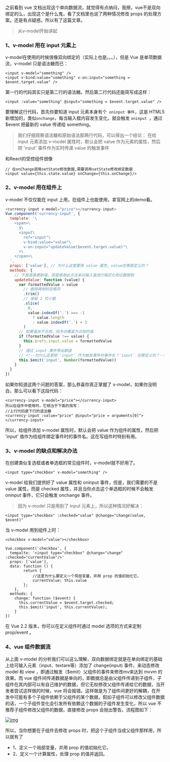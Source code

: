 之前看到 vue 文档出现这个单向数据流，就觉得有点纳闷，我擦，vue不是双向绑定的么，出现这个是什么鬼，看了文档里也说了两种情况修改 props 的处理方案。还是有点疑惑。所以有了这篇文章。

> 从v-model开始讲起

### 1、v-model 用在 input 元素上

v-model在使用的时候很像双向绑定的（实际上也是。。。），但是 Vue 是单项数据流，v-model 只是语法糖而已：

```vue
<input v-model="something" />
<input v-bind:value="something" v-on:input="something = $event.target.value" />
```

第一行的代码其实只是第二行的语法糖。然后第二行代码还能简写成这样：

```vue
<input :value="something" @input="something = $event.target.value" />
```

要理解这行代码，首先你要知道 input 元素本身有个` oninput 事件`，这是 HTML5 新增加的，类似` onchange `，每当输入框内容发生变化，就会触发 `oninput `，通过 $event 把最新的 value 传递给 something。

> 我们仔细观察语法糖和原始语法那两行代码，可以得出一个结论：
> 在给 input 元素添加 v-model 属性时，默认会把 value 作为元素的属性，然后把 'input' 事件作为实时传递 value 的触发事件

和React的受控组件很像

```react
// 在onChange调用setState修改数据,需要调用setState修改绑定数据
<input value={this.state.value} onChange={this.onChange}/>
```



### 2、v-model 用在组件上

v-model 不仅仅能在 input 上用，在组件上也能使用，拿官网上的demo看。

```javascript
<currency-input v-model="price"></currency-input>
Vue.component('currency-input', {
  template: '\
    <span>\
      $\
      <input\
        ref="input"\
        v-bind:value="value"\
        v-on:input="updateValue($event.target.value)"\
      >\
    </span>\
  ',
  props: ['value'], // 为什么这里要用 value 属性，value在哪里定义的？
  methods: {
    // 不是直接更新值，而是使用此方法来对输入值进行格式化和位数限制
    updateValue: function (value) {
      var formattedValue = value
        // 删除两侧的空格符
        .trim()
        // 保留 2 位小数
        .slice(
          0,
          value.indexOf('.') === -1
            ? value.length
            : value.indexOf('.') + 3
        )
      // 如果值尚不合规，则手动覆盖为合规的值
      if (formattedValue !== value) {
        this.$refs.input.value = formattedValue
      }
      // 通过 input 事件带出数值
      // <!--为什么这里把 'input' 作为触发事件的事件名？`input` 在哪定义的？-->
      this.$emit('input', Number(formattedValue))
    }
  }
})
```

如果你知道这两个问题的答案，那么恭喜你真正掌握了 v-model，如果你没明白，那么可以看下这段代码：

```vue
<currency-input v-model="price"></currency-input>
所以在组件中使用时，它相当于下面的简写：
//上行代码是下行的语法糖
<currency-input :value="price" @input="price = arguments[0]"></currency-input>
```

所以，给组件添加 v-model 属性时，默认会把 value 作为组件的属性，然后把 'input' 值作为给组件绑定事件时的事件名。这在写组件时特别有用。

### 3、v-model 的缺点和解决办法

在创建类似复选框或者单选框的常见组件时，v-model就不好用了。

```vue
<input type="checkbox" v-model="something" />
```

v-model 给我们提供好了 value 属性和 oninput 事件，但是，我们需要的不是 value 属性，而是 checked 属性，并且当你点击这个单选框的时候不会触发 oninput 事件，它只会触发 onchange 事件。

> 因为 v-model 只是用到了 input 元素上，所以这种情况好解决：

```
<input type="checkbox" :checked="value" @change="change(value, $event)"
```

当 v-model 用到组件上时：

```
<checkbox v-model="value"></checkbox>

Vue.component('checkbox', {
  tempalte: '<input type="checkbox" @change="change" :checked="currentValue"/>'
  props: ['value'],
  data: function () {
        return {
            //这里为什么要定义一个局部变量，并用 prop 的值初始化它。
            currentValue: this.value
        };
    },
  methods: {
    change: function ($event) {
      this.currentValue = $event.target.checked;
      this.$emit('input', this.currentValue);  
    }
})
```

在 Vue 2.2 版本，你可以在定义组件时通过 model 选项的方式来定制 prop/event 。

### 4、vue 组件数据流

从上面 v-model 的分析我们可以这么理解，双向数据绑定就是在单向绑定的基础上给可输入元素（input、textare等）添加了 change(input) 事件，来动态修改 model 和 view ，即通过触发（$emit）父组件的事件来修改mv来达到 mvvm 的效果。而 vue 组件间传递数据是单向的，即数据总是由父组件传递到子组件，子组件在其内部可以有自己维护的数据，但它无权修改父组件传递给它的数据，当开发者尝试这样做的时候，vue 将会报错。这样做是为了组件间更好的解耦，在开发中可能有多个子组件依赖于父组件的某个数据，假如子组件可以修改父组件数据的话，一个子组件变化会引发所有依赖这个数据的子组件发生变化，所以 vue 不推荐子组件修改父组件的数据，直接修改 props 会抛出警告。流程图如下：

[![img](https://camo.githubusercontent.com/5bd8e42089680ce49114a7669768306120d852b6725206cf7451d8abdcf73d66/68747470733a2f2f757365722d676f6c642d63646e2e786974752e696f2f323031372f31302f31392f3262303830386237393234663730663732316662396435636132323962356533)](https://camo.githubusercontent.com/5bd8e42089680ce49114a7669768306120d852b6725206cf7451d8abdcf73d66/68747470733a2f2f757365722d676f6c642d63646e2e786974752e696f2f323031372f31302f31392f3262303830386237393234663730663732316662396435636132323962356533)

所以，当你想要在子组件去修改 props 时，把这个子组件当成父组件那样用，所以就有了

- 1、定义一个局部变量，并用 prop 的值初始化它。
- 2、定义一个计算属性，处理 prop 的值并返回。